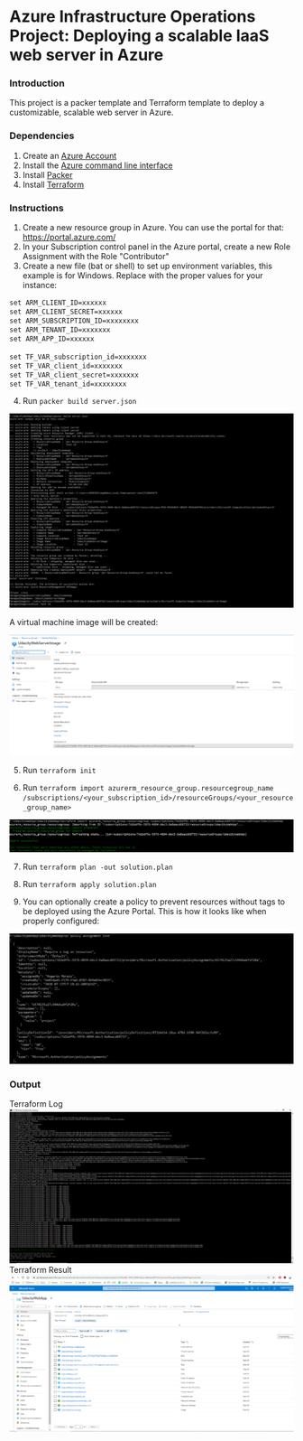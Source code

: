 # Azure Infrastructure Operations Project: Deploying a scalable IaaS web server in Azure

### Introduction
This project is a packer template and Terraform template to deploy a customizable, scalable web server in Azure.

### Dependencies
1. Create an [Azure Account](https://portal.azure.com) 
2. Install the [Azure command line interface](https://docs.microsoft.com/en-us/cli/azure/install-azure-cli?view=azure-cli-latest)
3. Install [Packer](https://www.packer.io/downloads)
4. Install [Terraform](https://www.terraform.io/downloads.html)

### Instructions
1. Create a new resource group in Azure. You can use the portal for that: https://portal.azure.com/
2. In your Subscription control panel in the Azure portal, create a new Role Assignment with the Role "Contributor"
3. Create a new file (bat or shell) to set up environment variables, this example is for Windows. Replace with the proper values for your instance:

```
set ARM_CLIENT_ID=xxxxxx
set ARM_CLIENT_SECRET=xxxxxx
set ARM_SUBSCRIPTION_ID=xxxxxxxx
set ARM_TENANT_ID=xxxxxxx
set ARM_APP_ID=xxxxxx

set TF_VAR_subscription_id=xxxxxxx
set TF_VAR_client_id=xxxxxxx
set TF_VAR_client_secret=xxxxxxx
set TF_VAR_tenant_id=xxxxxxxx
```

4. Run `packer build server.json`
<img src="/Screenshots/Packer Execution.png">

A virtual machine image will be created:

<img src="/Screenshots/Packer Result (created VM Image).png">

5. Run `terraform init`

6. Run `terraform import azurerm_resource_group.resourcegroup_name /subscriptions/<your_subscription_id>/resourceGroups/<your_resource_group_name>`
<img src="/Screenshots/Terraform import.png">


7. Run `terraform plan -out solution.plan`

8. Run `terraform apply solution.plan`

9. You can optionally create a policy to prevent resources without tags to be deployed using the Azure Portal. This is how it looks like when properly configured:

<img src="/Screenshots/Policy Assignment List.png">


### Output
Terraform Log<br />
<img src="/Screenshots/Terraform apply execution log.png">
Terraform Result<br />
<img src="/Screenshots/Terraform apply execution result.png">


